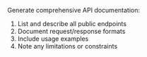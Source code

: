 Generate comprehensive API documentation:

1. List and describe all public endpoints
2. Document request/response formats
3. Include usage examples
4. Note any limitations or constraints

